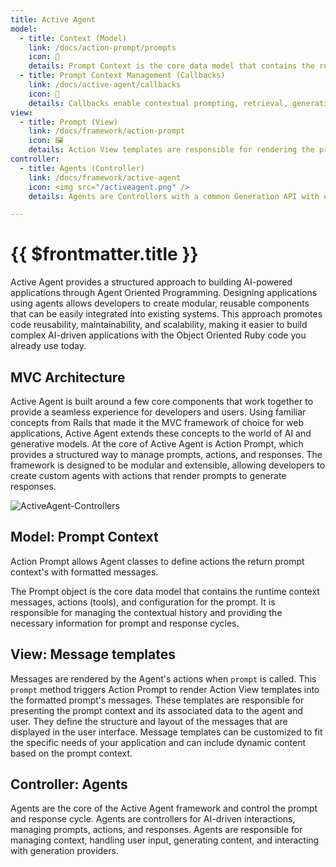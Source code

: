 ```yaml
---
title: Active Agent
model:
  - title: Context (Model)
    link: /docs/action-prompt/prompts
    icon: 📝
    details: Prompt Context is the core data model that contains the runtime context, messages, variables, and configuration for the prompt.
  - title: Prompt Context Management (Callbacks)
    link: /docs/active-agent/callbacks
    icon: 🔄
    details: Callbacks enable contextual prompting, retrieval, generation response handling, and persistence.
view:
  - title: Prompt (View)
    link: /docs/framework/action-prompt
    icon: 🖼️
    details: Action View templates are responsible for rendering the prompts to agents and UI to users.
controller:
  - title: Agents (Controller)
    link: /docs/framework/active-agent
    icon: <img src="/activeagent.png" />
    details: Agents are Controllers with a common Generation API with enhanced memory and tooling.

---
```

# {{ $frontmatter.title }}

Active Agent provides a structured approach to building AI-powered applications through Agent Oriented Programming. Designing applications using agents allows developers to create modular, reusable components that can be easily integrated into existing systems. This approach promotes code reusability, maintainability, and scalability, making it easier to build complex AI-driven applications with the Object Oriented Ruby code you already use today.

## MVC Architecture
Active Agent is built around a few core components that work together to provide a seamless experience for developers and users. Using familiar concepts from Rails that made it the MVC framework of choice for web applications, Active Agent extends these concepts to the world of AI and generative models. At the core of Active Agent is Action Prompt, which provides a structured way to manage prompts, actions, and responses. The framework is designed to be modular and extensible, allowing developers to create custom agents with actions that render prompts to generate responses.

![ActiveAgent-Controllers](https://github.com/user-attachments/assets/70d90cd1-607b-40ab-9acf-c48cc72af65e)

## Model: Prompt Context
Action Prompt allows Agent classes to define actions the return prompt context's with formatted messages.

The Prompt object is the core data model that contains the runtime context messages, actions (tools), and configuration for the prompt. It is responsible for managing the contextual history and providing the necessary information for prompt and response cycles.

<FeatureCards :cards="$frontmatter.model" />

## View: Message templates
Messages are rendered by the Agent's actions when `prompt` is called. This `prompt` method triggers Action Prompt to render Action View templates into the formatted prompt's messages. These templates are responsible for presenting the prompt context and its associated data to the agent and user. They define the structure and layout of the messages that are displayed in the user interface. Message templates can be customized to fit the specific needs of your application and can include dynamic content based on the prompt context.

<FeatureCards :cards="$frontmatter.view" />

## Controller: Agents
Agents are the core of the Active Agent framework and control the prompt and response cycle. Agents are controllers for AI-driven interactions, managing prompts, actions, and responses. Agents are responsible for managing context, handling user input, generating content, and interacting with generation providers.

<FeatureCards :cards="$frontmatter.controller" />

